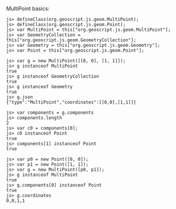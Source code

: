 MultiPoint basics:

    js> defineClass(org.geoscript.js.geom.MultiPoint);
    js> defineClass(org.geoscript.js.geom.Point);
    js> var MultiPoint = this["org.geoscript.js.geom.MultiPoint"];
    js> var GeometryCollection = this["org.geoscript.js.geom.GeometryCollection"];
    js> var Geometry = this["org.geoscript.js.geom.Geometry"];
    js> var Point = this["org.geoscript.js.geom.Point"];
    
    js> var g = new MultiPoint([[0, 0], [1, 1]]);
    js> g instanceof MultiPoint
    true
    js> g instanceof GeometryCollection
    true
    js> g instanceof Geometry
    true
    js> g.json
    {"type":"MultiPoint","coordinates":[[0,0],[1,1]]}
    
    js> var components = g.components
    js> components.length
    2
    js> var c0 = components[0];
    js> c0 instanceof Point
    true
    js> components[1] instanceof Point
    true
    
    js> var p0 = new Point([0, 0]);
    js> var p1 = new Point([1, 1]);
    js> var g = new MultiPoint([p0, p1]);
    js> g instanceof MultiPoint
    true
    js> g.components[0] instanceof Point
    true
    js> g.coordinates
    0,0,1,1
